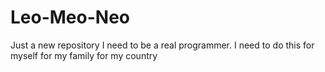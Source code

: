 # Leo-Meo-Neo
Just a new repository
I need to be a real programmer.
I need to do this for myself
for my family
for my country
